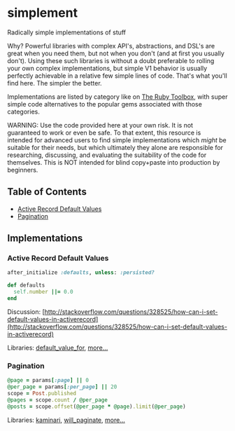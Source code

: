 # simplement

Radically simple implementations of stuff

Why? Powerful libraries with complex API's, abstractions, and DSL's are great when you need them, but not when you don't (and at first you usually don't). Using these such libraries is without a doubt preferable to rolling your own complex implementations, but simple V1 behavior is usually perfectly achievable in a relative few simple lines of code. That's what you'll find here. The simpler the better.

Implementations are listed by category like on [The Ruby Toolbox](https://www.ruby-toolbox.com/), with super simple code alternatives to the popular gems associated with those categories.

WARNING: Use the code provided here at your own risk. It is not guaranteed to work or even be safe. To that extent, this resource is intended for advanced users to find simple implementations which *might* be suitable for their needs, but which ultimately they alone are responsible for researching, discussing, and evaluating the suitability of the code for themselves. This is NOT intended for blind copy+paste into production by beginners.

## Table of Contents

- [Active Record Default Values](#active-record-default-values)
- [Pagination](#pagination)


## Implementations

### Active Record Default Values

```ruby
after_initialize :defaults, unless: :persisted?

def defaults
  self.number ||= 0.0
end
```

Discussion: [http://stackoverflow.com/questions/328525/how-can-i-set-default-values-in-activerecord](http://stackoverflow.com/questions/328525/how-can-i-set-default-values-in-activerecord)

Libraries: [default_value_for](https://github.com/FooBarWidget/default_value_for), [more...](https://www.ruby-toolbox.com/categories/Active_Record_Default_Values)

### Pagination

```ruby
@page = params[:page] || 0
@per_page = params[:per_page] || 20
scope = Post.published
@pages = scope.count / @per_page
@posts = scope.offset(@per_page * @page).limit(@per_page)
```

Libraries: [kaminari](https://github.com/amatsuda/kaminari), [will_paginate](https://github.com/mislav/will_paginate), [more...](https://www.ruby-toolbox.com/categories/pagination)
